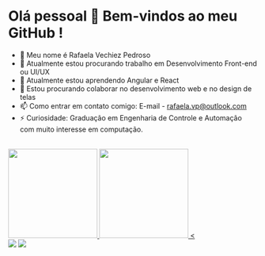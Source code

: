 # Olá pessoal 👋 Bem-vindos ao meu GitHub !

- 👋 Meu nome é Rafaela Vechiez Pedroso
- 🔭 Atualmente estou procurando trabalho em Desenvolvimento Front-end ou UI/UX
- 🌱 Atualmente estou aprendendo Angular e React
- 👯 Estou procurando colaborar no desenvolvimento web e no design de telas
- 📫 Como entrar em contato comigo: E-mail - rafaela.vp@outlook.com
- ⚡ Curiosidade: Graduação em Engenharia de Controle e Automação com muito interesse em computação.

<br>
<div>
  <a href ="https://github.com/yeahrafs">
  <img height="180em" src="https://github-readme-stats.vercel.app/api?username=yeahrafs&show_icons=true&theme=dracula&include_all_commits=true&count_private=true"/>
  <img height="180em" src="https://github-readme-stats.vercel.app/api/top-langs/?username=yeahrafs&layout=compact&langs_count=7&theme=dracula"/>
  <

<div>
<a href = "mailto:rafaela.vp@outlook.com"><img src="https://img.shields.io/badge/Gmail-D14836?style=for-the-badge&logo=gmail&logoColor=white" target="_blank"></a>
<a href="https://www.linkedin.com/in/rafaelavechiez/" target="_blank"><img src="https://img.shields.io/badge/-LinkedIn-%230077B5?style=for-the-badge&logo=linkedin&logoColor=white" target="_blank"></a>   
</div>

<br>

